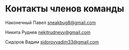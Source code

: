 # Контакты членов команды

Наконечный Павел sneakbug8@gmail.com

Никита Руднев nekitrudnevv@gmail.com

Сидоров Вадим sidorovvadim33@gmail.com